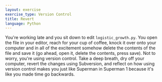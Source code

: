```yaml
---
layout: exercise
exercise_type: Version Control
title: Revert
language: Python
---
```


You're working late and you sit down to edit `logistic_growth.py`. You
open the file in your editor, reach for your cup of coffee, knock it
over onto your computer and in all of the excitement somehow delete the
contents of the file and save it (go ahead, open it, delete the
contents, press save). Not to worry, you're using version control. Take
a deep breath, dry off your computer, revert the changes using
Subversion, and reflect on how using version control makes you just like
Superman in Superman 1 because it's like you made time go backwards.
